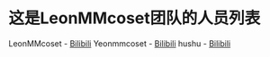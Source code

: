 # 这是LeonMMcoset团队的人员列表
LeonMMcoset - [Bilibili](https://space.bilibili.com/245143694?spm_id_from=333.337.0.0)
Yeonmmcoset - [Bilibili](https://space.bilibili.com/3546601461123155?spm_id_from=333.337.0.0)
hushu - [Bilibili](https://space.bilibili.com/3546650649823421?spm_id_from=333.337.0.0)